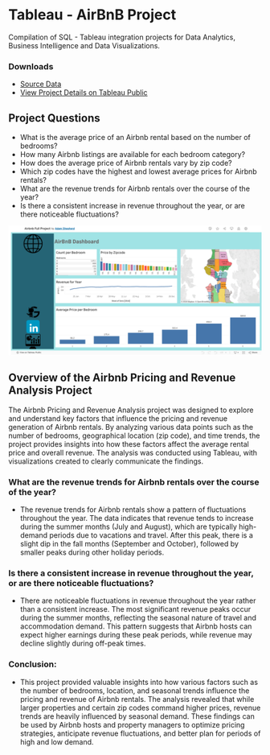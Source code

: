# Tableau - AirBnB Project
Compilation of SQL - Tableau integration projects for Data Analytics, Business Intelligence and Data Visualizations.

### Downloads
+ [Source Data](https://www.kaggle.com/datasets/alexanderfreberg/airbnb-listings-2016-dataset)
+ [View Project Details on Tableau Public](https://public.tableau.com/app/profile/adam.shepherd3708/viz/AirbnbFullProject_17232130373490/Dashboard1)

## Project Questions
+ What is the average price of an Airbnb rental based on the number of bedrooms?
+ How many Airbnb listings are available for each bedroom category?
+ How does the average price of Airbnb rentals vary by zip code?
+ Which zip codes have the highest and lowest average prices for Airbnb rentals?
+ What are the revenue trends for Airbnb rentals over the course of the year?
+ Is there a consistent increase in revenue throughout the year, or are there noticeable fluctuations?

![Dashboard on Tableu Public](https://github.com/Adamshepherd36/Projects/blob/main/AirBnB%20Project/AirBnB%20Tableau%20Screenshot.png)

## Overview of the Airbnb Pricing and Revenue Analysis Project
The Airbnb Pricing and Revenue Analysis project was designed to explore and understand key factors that influence the pricing and revenue generation of Airbnb rentals. By analyzing various data points such as the number of bedrooms, geographical location (zip code), and time trends, the project provides insights into how these factors affect the average rental price and overall revenue. The analysis was conducted using Tableau, with visualizations created to clearly communicate the findings.

### What are the revenue trends for Airbnb rentals over the course of the year?
- The revenue trends for Airbnb rentals show a pattern of fluctuations throughout the year. The data indicates that revenue tends to increase during the summer months (July and August), which are typically high-demand periods due to vacations and travel. After this peak, there is a slight dip in the fall months (September and October), followed by smaller peaks during other holiday periods.

### Is there a consistent increase in revenue throughout the year, or are there noticeable fluctuations?
- There are noticeable fluctuations in revenue throughout the year rather than a consistent increase. The most significant revenue peaks occur during the summer months, reflecting the seasonal nature of travel and accommodation demand. This pattern suggests that Airbnb hosts can expect higher earnings during these peak periods, while revenue may decline slightly during off-peak times.

### Conclusion:
- This project provided valuable insights into how various factors such as the number of bedrooms, location, and seasonal trends influence the pricing and revenue of Airbnb rentals. The analysis revealed that while larger properties and certain zip codes command higher prices, revenue trends are heavily influenced by seasonal demand. These findings can be used by Airbnb hosts and property managers to optimize pricing strategies, anticipate revenue fluctuations, and better plan for periods of high and low demand.
